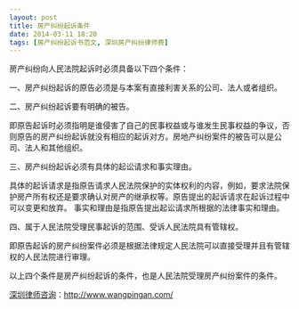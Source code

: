 ```yaml
---
layout: post
title: 房产纠纷起诉条件
date: 2014-03-11 18:20
tags: [房产纠纷起诉书范文, 深圳房产纠纷律师费]
---
```

房产纠纷向人民法院起诉时必须具备以下四个条件：

一、房产纠纷起诉的原告必须是与本案有直接利害关系的公司、法人或者组织。

二、房产纠纷起诉要有明确的被告。

即原告起诉时必须指明是谁侵害了自己的民事权益或与谁发生民事权益的争议，否则原告的房产纠纷起诉就没有相应的起诉对方。房地产纠纷案件的被告可以是公司、法人和其他组织。

三、房产纠纷起诉必须有具体的起讼请求和事实理由。

具体的起诉请求是指原告请求人民法院保护的实体权利的内容，例如，要求法院保护房产所有权还是要求确认对房产的继承权等。原告提出的起诉请求在起诉过程中可以变更和放弃。
事实和理由是指原告提出起讼请求所根据的法律事实和理由。

四、属于人民法院受理民事起诉的范围、受诉人民法院具有管辖权。

即原告起诉的房产纠纷案件必须是根据法律规定人民法院可以直接受理并且有管辖权的人民法院进行审理。

以上四个条件是房产纠纷起诉的条件，也是人民法院受理房产纠纷案件的条件。

<a href="http://www.wangpingan.com/">深圳律师咨询</a>：<a href="http://www.wangpingan.com/">http://www.wangpingan.com/</a>

